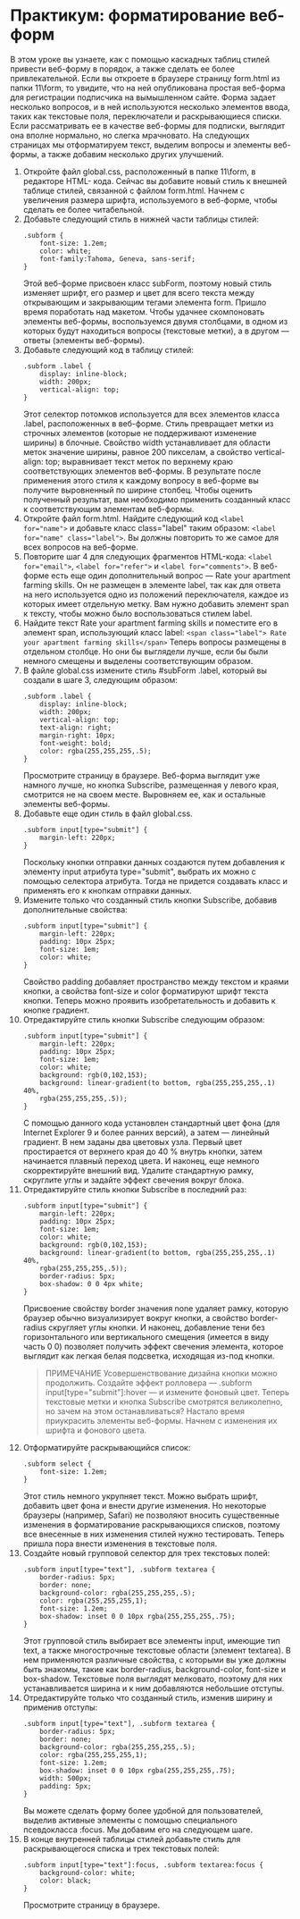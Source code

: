 # Практикум: форматирование веб-форм
В этом уроке вы узнаете, как с помощью каскадных таблиц стилей привести веб-форму в порядок,
а также сделать ее более привлекательной. Если вы откроете в браузере
страницу form.html из папки 11\form, то увидите, что на ней опубликована простая
веб-форма для регистрации подписчика на вымышленном сайте. Форма
задает несколько вопросов, и в ней используются несколько элементов ввода, таких
как текстовые поля, переключатели и раскрывающиеся списки. Если рассматривать
ее в качестве веб-формы для подписки, выглядит она вполне нормально, но слегка
мрачновато. На следующих страницах мы отформатируем текст, выделим вопросы
и элементы веб-формы, а также добавим несколько других улучшений.
1. Откройте файл global.css, расположенный в папке 11\form, в редакторе HTML-
кода.
Сейчас вы добавите новый стиль к внешней таблице стилей, связанной с файлом form.html. 
Начнем с увеличения размера шрифта, используемого в веб-форме, чтобы сделать ее более читабельной.
2. Добавьте следующий стиль в нижней части таблицы стилей:
    ```
    .subform {
        font-size: 1.2em;
        color: white;
        font-family:Tahoma, Geneva, sans-serif;
    }
    ```
    Этой веб-форме присвоен класс subForm, поэтому новый стиль изменяет шрифт,
    его размер и цвет для всего текста между открывающим и закрывающим тегами
    элемента form.
    Пришло время поработать над макетом. Чтобы удачнее скомпоновать элементы
    веб-формы, воспользуемся двумя столбцами, в одном из которых будут находиться вопросы (текстовые метки), 
    а в другом — ответы (элементы веб-формы).
3. Добавьте следующий код в таблицу стилей:
    ```
    .subform .label {
        display: inline-block;
        width: 200px;
        vertical-align: top;
    }
    ```
    Этот селектор потомков используется для всех элементов класса .label, расположенных в веб-форме. Стиль превращает метки 
    из строчных элементов (которые не поддерживают изменение ширины) в блочные. Свойство width 
    устанавливает для области меток значение ширины, равное 200 пикселам, а свойство
    vertical-align: top; выравнивает текст меток по верхнему краю соответствующих
    элементов веб-формы. В результате после применения этого стиля к каждому вопросу в 
    веб-форме вы получите выровненный по ширине столбец. Чтобы оценить полученный результат, вам необходимо применить созданный класс
    к соответствующим элементам веб-формы.
4. Откройте файл form.html. Найдите следующий код `<label for="name">` и добавьте класс class="label" таким образом:
`<label for="name" class="label">`.
Вы должны повторить то же самое для всех вопросов на веб-форме.
5. Повторите шаг 4 для следующих фрагментов HTML-кода: `<label for="email">`,
`<label for="refer">` и `<label for="comments">`.
В веб-форме есть еще один дополнительный вопрос — Rate your apartment
farming skills. Он не размещен в элементе label, так как для ответа на него используется одно из положений переключателя,
каждое из которых имеет отдельную метку. Вам нужно добавить элемент span к тексту, чтобы можно было воспользоваться стилем label.
6. Найдите текст Rate your apartment farming skills и поместите его в элемент span,
использующий класс label:
```<span class="label"> Rate your apartment farming skills</span>```
Теперь вопросы размещены в отдельном столбце. Но они бы
выглядели лучше, если бы были немного смещены и выделены соответствующим
образом.
7. В файле global.css измените стиль #subForm .label, который вы создали в шаге 3,
следующим образом:
    ```
    .subform .label {
        display: inline-block;
        width: 200px;
        vertical-align: top;
        text-align: right;
        margin-right: 10px;
        font-weight: bold;
        color: rgba(255,255,255,.5);
    }
    ```
    Просмотрите страницу в браузере.
    Веб-форма выглядит уже намного лучше, но кнопка Subscribe, размещенная 
    у левого края, смотрится не на своем месте. Выровняем ее, как и остальные элементы веб-формы.
8. Добавьте еще один стиль в файл global.css.
    ```
    .subform input[type="submit"] {
        margin-left: 220px;
    }
    ```
    Поскольку кнопки отправки данных создаются путем добавления к элементу input
    атрибута type="submit", выбрать их можно с помощью селектора атрибута. Тогда
    не придется создавать класс и применять его к кнопкам отправки данных.
9. Измените только что созданный стиль кнопки Subscribe, добавив дополнительные свойства:
    ```
    .subform input[type="submit"] {
        margin-left: 220px;
        padding: 10px 25px;
        font-size: 1em;
        color: white;
    }
    ```
    Свойство padding добавляет пространство между текстом и краями кнопки,
    а свойства font-size и color форматируют шрифт текста кнопки.
    Теперь можно проявить изобретательность и добавить к кнопке градиент.
10. Отредактируйте стиль кнопки Subscribe следующим образом:
    ```
    .subform input[type="submit"] {
        margin-left: 220px;
        padding: 10px 25px;
        font-size: 1em;
        color: white;
        background: rgb(0,102,153);
        background: linear-gradient(to bottom, rgba(255,255,255,.1) 40%,
        rgba(255,255,255,.5));
    }
    ```
    С помощью данного кода установлен стандартный цвет фона (для Internet
    Explorer 9 и более ранних версий), а затем — линейный градиент. В нем заданы
    два цветовых узла. Первый цвет простирается от верхнего края до 40 % внутрь
    кнопки, затем начинается плавный переход цвета.
    И наконец, еще немного скорректируйте внешний вид. Удалите стандартную
    рамку, скруглите углы и задайте эффект свечения вокруг блока.
11. Отредактируйте стиль кнопки Subscribe в последний раз:
    ```
    .subform input[type="submit"] {
        margin-left: 220px;
        padding: 10px 25px;
        font-size: 1em;
        color: white;
        background: rgb(0,102,153);
        background: linear-gradient(to bottom, rgba(255,255,255,.1) 40%,
        rgba(255,255,255,.5));
        border-radius: 5px;
        box-shadow: 0 0 4px white;
    }
    ```
    Присвоение свойству border значения none удаляет рамку, которую браузер
    обычно визуализирует вокруг кнопки, а свойство border-radius скругляет углы
    кнопки. И наконец, добавление тени без горизонтального или вертикального
    смещения (имеется в виду часть 0 0) позволяет получить эффект свечения
    элемента, которое выглядит как легкая белая подсветка, исходящая из-под
    кнопки.
    >ПРИМЕЧАНИЕ
    Усовершенствование дизайна кнопки можно продолжить. Создайте эффект ролловера — .subform
    input[type="submit"]:hover — и измените фоновый цвет.
    Теперь текстовые метки и кнопка Subscribe смотрятся великолепно, но зачем на
    этом останавливаться? Настало время приукрасить элементы веб-формы. Начнем
    с изменения их шрифта и фонового цвета.
12. Отформатируйте раскрывающийся список:
    ```
    .subform select {
        font-size: 1.2em;
    }
    ```
    Этот стиль немного укрупняет текст. Можно выбрать шрифт, добавить цвет фона
    и внести другие изменения. Но некоторые браузеры (например, Safari) не позволяют 
    вносить существенные изменения в форматирование раскрывающихся списков, поэтому 
    все внесенные в них изменения стилей нужно тестировать.
    Теперь пришла пора внести изменения в текстовые поля.
13. Создайте новый групповой селектор для трех текстовых полей:
    ```
    .subform input[type="text"], .subform textarea {
        border-radius: 5px;
        border: none;
        background-color: rgba(255,255,255,.5);
        color: rgba(255,255,255,1);
        font-size: 1.2em;
        box-shadow: inset 0 0 10px rgba(255,255,255,.75);
    }
    ```
    Этот групповой стиль выбирает все элементы input, имеющие тип text, а также
    многострочные текстовые области (элемент textarea). В нем применяются различные свойства,
    с которыми вы уже должны быть знакомы, такие как border-radius,
    background-color, font-size и box-shadow. Текстовые поля выглядят мелковато, 
    поэтому для них устанавливается ширина и к ним добавляются небольшие
    отступы.
14. Отредактируйте только что созданный стиль, изменив ширину и применив отступы:
    ```
    .subform input[type="text"], .subform textarea {
        border-radius: 5px;
        border: none;
        background-color: rgba(255,255,255,.5);
        color: rgba(255,255,255,1);
        font-size: 1.2em;
        box-shadow: inset 0 0 10px rgba(255,255,255,.75);
        width: 500px;
        padding: 5px;
    }
    ```
    Вы можете сделать форму более удобной для пользователей, выделив активные
    элементы с помощью специального псевдокласса :focus. Мы добавим его на следующем шаге.
15. В конце внутренней таблицы стилей добавьте стиль для раскрывающегося списка и трех текстовых полей:
    ```
    .subform input[type="text"]:focus, .subform textarea:focus {
        background-color: white;
        color: black;
    }
    ```
    Просмотрите страницу в браузере.